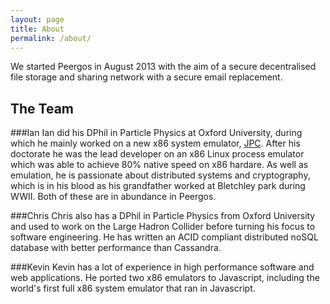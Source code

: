 ```yaml
---
layout: page
title: About
permalink: /about/
---
```


We started Peergos in August 2013 with the aim of a secure decentralised file storage and sharing network with a secure email replacement. 

The Team
--------
###Ian
Ian did his DPhil in Particle Physics at Oxford University, during which he mainly worked on a new x86 system emulator, [JPC](https://github.com/ianopolous/JPC). After his doctorate he was the lead developer on an x86 Linux process emulator which was able to achieve 80% native speed on x86 hardare. As well as emulation, he is passionate about distributed systems and cryptography, which is in his blood as his grandfather worked at Bletchley park during WWII. Both of these are in abundance in Peergos.  

###Chris
Chris also has a DPhil in Particle Physics from Oxford University and used to work on the Large Hadron Collider before turning his focus to software engineering. He has written an ACID compliant distributed noSQL database with better performance than Cassandra. 

###Kevin
Kevin has a lot of experience in high performance software and web applications. He ported two x86 emulators to Javascript, including the world's first full x86 system emulator that ran in Javascript.